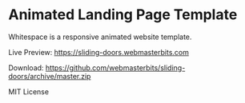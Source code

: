 # Animated Landing Page Template
Whitespace is a responsive animated website template.

Live Preview: https://sliding-doors.webmasterbits.com

Download: https://github.com/webmasterbits/sliding-doors/archive/master.zip

MIT License
